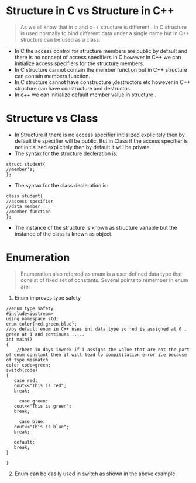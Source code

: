 # Structure in C vs Structure in C++
>As we all know that in c and c++ structure is different . In C structure is used normally to bind different data under a single name but in C++ structure can be used as a class.
- In C the access control for structure members are public by default and there is no concept of access specifiers in C however in C++ we can initialize access specifiers for the structure members.
- In C structure cannot contain the member function but in C++ structure can contain members function.
- In C structure cannot have constructure ,destructors etc however  in C++ structure can have constructure and destructor.
- In c++ we can initialize default member value in structure .

# Structure vs Class
- In Structure if there is no access specifier initialized explicitely then by default the specifier will be public. But in Class if the access specifier is not initialized explicitely then by default it will be private.
- The syntax for the structure decleration is:
```
struct student{
//member's;
};
``` 
- The syntax for the class decleration is:
```
class student{
//access specifier
//data member 
//member function
};

```
- The instance of the structure is known as structure variable but the instance of the class is known as object.

# Enumeration
> Enumeration also referred as enum is a user defined data type that consist of fixed set of constants.
>Several points to remember in enum are:
1. Enum improves type safety
```
//enum type safety
#include<iostream>
using namespace std;
enum color{red,green,blue};
//by default enum in C++ uses int data type so red is assigned at 0 , green at 1 and continues .....
int main()
{
    //here in days inweek if i assigns the value that are not the part of enum constant then it will lead to compilitation error i.e because of type mismatch
color code=green;
switch(code)
{
   case red:
   cout<<"This is red";
   break; 

     case green:
   cout<<"This is green";
   break;

     case blue:
   cout<<"This is blue";
   break;

   default:
   break;
}

}

```
2. Enum can be easily used in switch as shown in the above example
